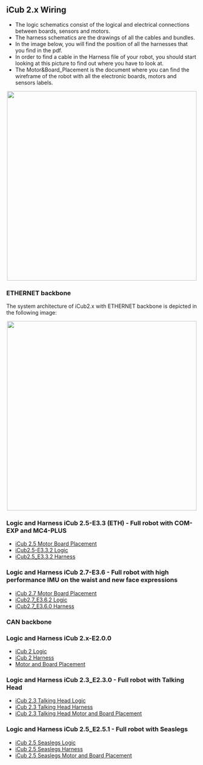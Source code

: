 ## iCub 2.x Wiring 


- The logic schematics consist of the logical and electrical connections between boards, sensors and motors. 
- The harness schematics are the drawings of all the cables and bundles.
- In the image below, you will find the position of all the harnesses that you find in the pdf. 
- In order to find a cable in the Harness file of your robot, you should start looking at this picture to find out where you have to look at. 
- The Motor&Board_Placement is the document where you can find the wireframe of the robot with all the electronic boards, motors and sensors labels.


<center> <img src ="../img/Harness_position.png" width=500>       
</center>

### **ETHERNET backbone**

The system architecture of iCub2.x with ETHERNET backbone is depicted in the following image:

<center> <img src ="../img/Architecture_iCub2.5-E3.2.png" width=500>
         
</center>

### Logic and Harness iCub 2.5-E3.3 (ETH) - Full robot with **COM-EXP** and **MC4-PLUS**
 
- [iCub 2.5 Motor Board Placement](https://github.com/icub-tech-iit/electronics-wiring-public/blob/master/icub2.5/iCub%20wiring%20Rev3.3%20COM-EXP%20and%20MC4-PLUS%20and%20BatteryPack/pdf/Motor%20and%20board%20placement_iCub2.5.pdf) 
- [iCub2.5-E3.3.2 Logic](https://github.com/icub-tech-iit/electronics-wiring-public/blob/master/icub2.5/iCub%20wiring%20Rev3.3%20COM-EXP%20and%20MC4-PLUS%20and%20BatteryPack/pdf/iCub2.5-E3.3.2_5672_Logic.pdf)
- [iCub2.5_E3.3.2 Harness](https://github.com/icub-tech-iit/electronics-wiring-public/blob/master/icub2.5/iCub%20wiring%20Rev3.3%20COM-EXP%20and%20MC4-PLUS%20and%20BatteryPack/pdf/iCub2.5_E3.3.2_6070_Harness.pdf) 
        
### Logic and Harness iCub 2.7-E3.6 - Full robot with high performance IMU on the waist and new face expressions

- [iCub 2.7 Motor Board Placement](https://github.com/icub-tech-iit/electronics-wiring-public/blob/master/icub2.5/iCub%20wiring%20Rev3.3%20COM-EXP%20and%20MC4-PLUS%20and%20BatteryPack/pdf/Motor%20and%20board%20placement_iCub2.5.pdf) 
- [iCub2.7_E3.6.2 Logic](https://github.com/icub-tech-iit/electronics-wiring-public/blob/master/icub2.7/pdf/iCub2.7_E3.6.2_14838_Logic.pdf)
- [iCub2.7_E3.6.0 Harness](https://github.com/icub-tech-iit/electronics-wiring-public/blob/master/icub2.7/pdf/iCub2.7_E3.6.0_14839_Harness.pdf)


### **CAN backbone**


### Logic and Harness iCub 2.x-E2.0.0 
- [iCub 2 Logic](https://github.com/icub-tech-iit/electronics-wiring-public/blob/master/icub2/icub-2.0.0/pdf/iCub%202_2.0.0_XXXX_Logic.pdf)
- [iCub 2 Harness](https://github.com/icub-tech-iit/electronics-wiring-public/blob/master/icub2/icub-2.0.0/pdf/iCub%202_2.0.0_XXXX_Harness.pdf)
- [Motor and Board Placement](https://github.com/icub-tech-iit/electronics-wiring-public/blob/master/icub2/icub-2.0.0/pdf/Motor%26Board%20Placement.pdf)
### Logic and Harness iCub 2.3_E2.3.0 - Full robot with Talking Head
- [iCub 2.3 Talking Head Logic](https://github.com/icub-tech-iit/electronics-wiring-public/blob/master/projects/robots/icub2/icub-2.3.0-talkinghead/iCub%202_2.3.0_XXXX_Logic.pdf)
- [iCub 2.3 Talking Head Harness](https://github.com/icub-tech-iit/electronics-wiring-public/blob/master/projects/robots/icub2/icub-2.3.0-talkinghead/iCub%202_2.3.0_XXXX_Harness.pdf)
- [iCub 2.3 Talking Head Motor and Board Placement](https://github.com/icub-tech-iit/electronics-wiring-public/blob/master/projects/robots/icub2/icub-2.3.0-talkinghead/Motor%26Board%20Placement%20Talking%20H.pdf)
### Logic and Harness iCub 2.5_E2.5.1 - Full robot with Seaslegs
- [iCub 2.5 Seaslegs Logic](https://github.com/icub-tech-iit/electronics-wiring-public/blob/master/icub2/icub-2.5.1-seaslegs/pdf/iCub2_5_1_5672_B_Logic.pdf)
- [iCub 2.5 Seaslegs Harness](https://github.com/icub-tech-iit/electronics-wiring-public/blob/master/icub2/icub-2.5.1-seaslegs/pdf/iCub2_5_1_6070_A_Harness.pdf)
- [iCub 2.5 Seaslegs Motor and Board Placement](https://github.com/icub-tech-iit/electronics-wiring-public/blob/master/icub2/icub-2.5.1-seaslegs/pdf/Motor%26Board%20Placement.pdf)


